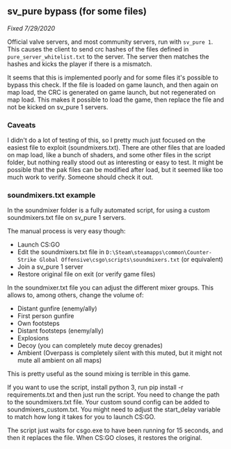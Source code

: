 ## sv\_pure bypass (for some files)

*Fixed 7/29/2020*

Official valve servers, and most community servers, run with `sv_pure 1`. This causes the client to send crc hashes of the files defined in `pure_server_whitelist.txt` to the server. The server then matches the hashes and kicks the player if there is a mismatch.

It seems that this is implemented poorly and for some files it's possible to bypass this check. If the file is loaded on game launch, and then again on map load, the CRC is generated on game launch, but not regenerated on map load. This makes it possible to load the game, then replace the file and not be kicked on sv_pure 1 servers.

### Caveats

I didn't do a lot of testing of this, so I pretty much just focused on the easiest file to exploit (soundmixers.txt). There are other files that are loaded on map load, like a bunch of shaders, and some other files in the script folder, but nothing really stood out as interesting or easy to test. It might be possible that the pak files can be modified after load, but it seemed like too much work to verify. Someone should check it out.

### soundmixers.txt example

In the soundmixer folder is a fully automated script, for using a custom soundmixers.txt file on sv_pure 1 servers.

The manual process is very easy though:

* Launch CS:GO
* Edit the soundmixers.txt file in `D:\Steam\steamapps\common\Counter-Strike Global Offensive\csgo\scripts\soundmixers.txt` (or equivalent)
* Join a sv_pure 1 server
* Restore original file on exit (or verify game files)

In the soundmixer.txt file you can adjust the different mixer groups. This allows to, among others, change the volume of:

* Distant gunfire (enemy/ally)
* First person gunfire
* Own footsteps
* Distant footsteps (enemy/ally)
* Explosions
* Decoy (you can completely mute decoy grenades)
* Ambient (Overpass is completely silent with this muted, but it might not mute all ambient on all maps)

This is pretty useful as the sound mixing is terrible in this game.

If you want to use the script, install python 3, run pip install -r requirements.txt and then just run the script. You need to change the path to the soundmixers.txt file. Your custom sound config can be added to soundmixers_custom.txt. You might need to adjust the start_delay variable to match how long it takes for you to launch CS:GO.

The script just waits for csgo.exe to have been running for 15 seconds, and then it replaces the file. When CS:GO closes, it restores the original.